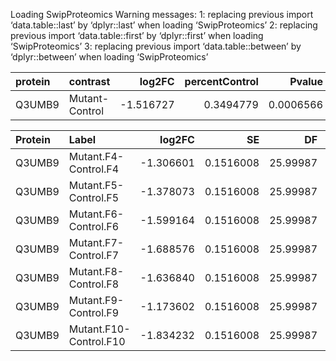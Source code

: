 Loading SwipProteomics
Warning messages:
1: replacing previous import ‘data.table::last’ by ‘dplyr::last’ when loading ‘SwipProteomics’ 
2: replacing previous import ‘data.table::first’ by ‘dplyr::first’ when loading ‘SwipProteomics’ 
3: replacing previous import ‘data.table::between’ by ‘dplyr::between’ when loading ‘SwipProteomics’ 


|protein |contrast       |    log2FC| percentControl|    Pvalue| Tstatistic|        SE|       DF|isSingular |
|:-------|:--------------|---------:|--------------:|---------:|----------:|---------:|--------:|:----------|
|Q3UMB9  |Mutant-Control | -1.516727|      0.3494779| 0.0006566|  -9.605806| 0.1578969| 3.999999|FALSE      |


|Protein |Label                  |    log2FC|        SE|       DF| pvalue| adj.pvalue|BioFraction |
|:-------|:----------------------|---------:|---------:|--------:|------:|----------:|:-----------|
|Q3UMB9  |Mutant.F4-Control.F4   | -1.306601| 0.1516008| 25.99987|      0|   9.80e-06|F4          |
|Q3UMB9  |Mutant.F5-Control.F5   | -1.378073| 0.1516008| 25.99987|      0|   5.10e-06|F5          |
|Q3UMB9  |Mutant.F6-Control.F6   | -1.599164| 0.1516008| 25.99987|      0|   2.00e-07|F6          |
|Q3UMB9  |Mutant.F7-Control.F7   | -1.688576| 0.1516008| 25.99987|      0|   1.00e-07|F7          |
|Q3UMB9  |Mutant.F8-Control.F8   | -1.636840| 0.1516008| 25.99987|      0|   1.00e-07|F8          |
|Q3UMB9  |Mutant.F9-Control.F9   | -1.173602| 0.1516008| 25.99987|      0|   5.63e-05|F9          |
|Q3UMB9  |Mutant.F10-Control.F10 | -1.834232| 0.1516008| 25.99987|      0|   0.00e+00|F10         |
